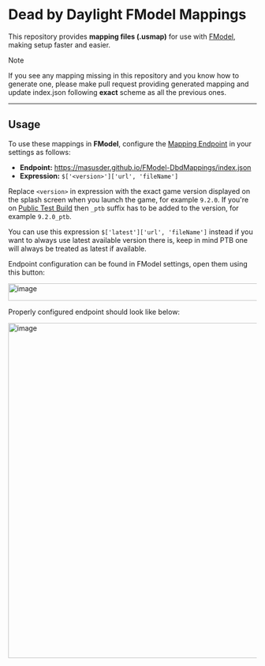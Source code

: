 # Dead by Daylight FModel Mappings
This repository provides **mapping files (.usmap)** for use with [FModel](https://fmodel.app/), making setup faster and easier.

> [!NOTE]
> If you see any mapping missing in this repository and you know how to generate one, please make pull request providing generated mapping and update index.json following **exact** scheme as all the previous ones.

---

## Usage
To use these mappings in **FModel**, configure the [Mapping Endpoint](https://github.com/4sval/FModel/wiki/Settings-Explanation#endpoint-configuration) in your settings as follows:
- **Endpoint:**  https://masusder.github.io/FModel-DbdMappings/index.json
- **Expression:** `$['<version>']['url', 'fileName']`

Replace `<version>` in expression with the exact game version displayed on the splash screen when you launch the game, for example `9.2.0`. If you're on [Public Test Build](https://deadbydaylight.wiki.gg/wiki/Public_Test_Build) then `_ptb` suffix has to be added to the version, for example `9.2.0_ptb`.

You can use this expression `$['latest']['url', 'fileName']` instead if you want to always use latest available version there is, keep in mind PTB one will always be treated as latest if available.

Endpoint configuration can be found in FModel settings, open them using this button:

<img width="765" height="35" alt="image" src="https://github.com/user-attachments/assets/12cc25c2-ddf7-4c50-bf10-d68219a1964f" />

Properly configured endpoint should look like below:

<img width="968" height="678" alt="image" src="https://github.com/user-attachments/assets/67d6f686-e3c7-4708-a97d-5faaf11038a4" />

